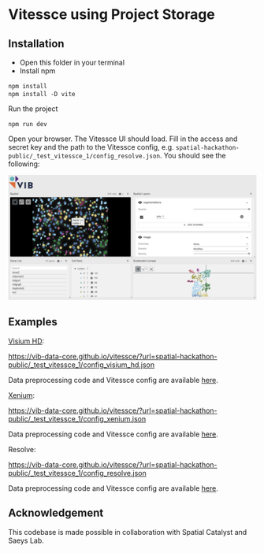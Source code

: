 # Vitessce using Project Storage

## Installation

- Open this folder in your terminal
- Install npm

```
npm install
npm install -D vite
```

Run the project
```
npm run dev
```

Open your browser. The Vitessce UI should load. Fill in the access and secret key and the path to the Vitessce config, e.g. `spatial-hackathon-public/_test_vitessce_1/config_resolve.json`. You should see the following:

![Vitessce UI](./public/screenshot_resolve.png)

## Examples

[Visium HD](https://www.10xgenomics.com/datasets/visium-hd-cytassist-gene-expression-libraries-of-mouse-intestine):

https://vib-data-core.github.io/vitessce/?url=spatial-hackathon-public/_test_vitessce_1/config_visium_hd.json

Data preprocessing code and Vitessce config are available [here](./docs/notebooks/visium_hd).

[Xenium](https://www.10xgenomics.com/datasets/preview-data-ffpe-human-lung-cancer-with-xenium-multimodal-cell-segmentation-1-standard):

https://vib-data-core.github.io/vitessce/?url=spatial-hackathon-public/_test_vitessce_1/config_xenium.json

Data preprocessing code and Vitessce config are available [here](./docs/notebooks/xenium).

Resolve:

https://vib-data-core.github.io/vitessce/?url=spatial-hackathon-public/_test_vitessce_1/config_resolve.json

Data preprocessing code and Vitessce config are available [here](./docs/notebooks/resolve).

## Acknowledgement

This codebase is made possible in collaboration with Spatial Catalyst and Saeys Lab.

